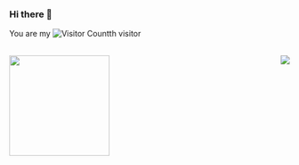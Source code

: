 ### Hi there 👋

You are my ![Visitor Count](https://profile-counter.glitch.me/scoful/count.svg)th visitor

<br/>
<img height='180' src="https://github-readme-stats.vercel.app/api?username=scoful&show_icons=true&theme=cobalt" align="left" />

<img src="https://github-readme-stats.vercel.app/api/top-langs/?username=scoful&langs_count=8&theme=cobalt" align="right" />



<br/>  



